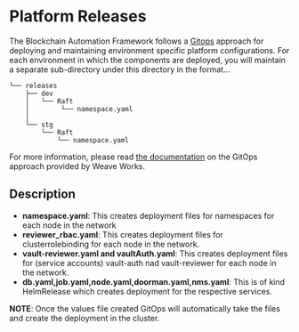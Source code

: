 # Platform Releases

The Blockchain Automation Framework follows a [Gitops](https://www.weave.works/technologies/gitops/) approach for deploying and maintaining environment specific platform configurations. For each environment in which the components are deployed, you will maintain a separate sub-directory under this directory in the format...
```
└── releases
    ├── dev
    │   └── Raft
    │        └── namespace.yaml
    │            
    └── stg
        └── Raft
            └── namespace.yaml

```

For more information, please read [the documentation](https://www.weave.works/technologies/gitops/) on the GitOps approach provided by Weave Works.

## Description
* **namespace.yaml**: This creates deployment files for namespaces for each node in the network
* **reviewer_rbac.yaml**: This creates deployment files for clusterrolebinding for each node in the network.
* **vault-reviewer.yaml and vaultAuth.yaml**: This creates deployment files for (service accounts) vault-auth nad vault-reviewer for each node in the network.
* **db.yaml,job.yaml,node.yaml,doorman.yaml,nms.yaml**: This is of kind HelmRelease which creates deployment for the respective services.

**NOTE**: Once the values file created GitOps will automatically take the files and create the deployment in the cluster.
   